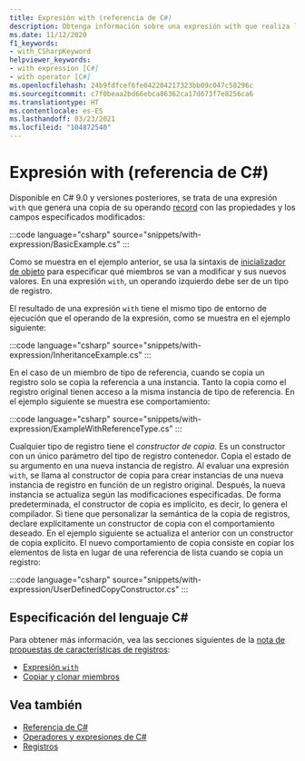 ```yaml
---
title: Expresión with (referencia de C#)
description: Obtenga información sobre una expresión with que realiza la mutación no destructiva de registros de C#
ms.date: 11/12/2020
f1_keywords:
- with_CSharpKeyword
helpviewer_keywords:
- with expression [C#]
- with operator [C#]
ms.openlocfilehash: 24b9fdfcef6fe042204217323bb09c047c58296c
ms.sourcegitcommit: c7f0beaa2bd66ebca86362ca17d673f7e8256ca6
ms.translationtype: HT
ms.contentlocale: es-ES
ms.lasthandoff: 03/23/2021
ms.locfileid: "104872540"
---
```

# <a name="with-expression-c-reference"></a>Expresión with (referencia de C#)

Disponible en C# 9.0 y versiones posteriores, se trata de una expresión `with` que genera una copia de su operando [record](../builtin-types/record.md) con las propiedades y los campos especificados modificados:

:::code language="csharp" source="snippets/with-expression/BasicExample.cs" :::

Como se muestra en el ejemplo anterior, se usa la sintaxis de [ inicializador de objeto](../../programming-guide/classes-and-structs/object-and-collection-initializers.md) para especificar qué miembros se van a modificar y sus nuevos valores. En una expresión `with`, un operando izquierdo debe ser de un tipo de registro.

El resultado de una expresión `with` tiene el mismo tipo de entorno de ejecución que el operando de la expresión, como se muestra en el ejemplo siguiente:

:::code language="csharp" source="snippets/with-expression/InheritanceExample.cs" :::

En el caso de un miembro de tipo de referencia, cuando se copia un registro solo se copia la referencia a una instancia. Tanto la copia como el registro original tienen acceso a la misma instancia de tipo de referencia. En el ejemplo siguiente se muestra ese comportamiento:

:::code language="csharp" source="snippets/with-expression/ExampleWithReferenceType.cs" :::

Cualquier tipo de registro tiene el *constructor de copia*. Es un constructor con un único parámetro del tipo de registro contenedor. Copia el estado de su argumento en una nueva instancia de registro. Al evaluar una expresión `with`, se llama al constructor de copia para crear instancias de una nueva instancia de registro en función de un registro original. Después, la nueva instancia se actualiza según las modificaciones especificadas. De forma predeterminada, el constructor de copia es implícito, es decir, lo genera el compilador. Si tiene que personalizar la semántica de la copia de registros, declare explícitamente un constructor de copia con el comportamiento deseado. En el ejemplo siguiente se actualiza el anterior con un constructor de copia explícito. El nuevo comportamiento de copia consiste en copiar los elementos de lista en lugar de una referencia de lista cuando se copia un registro:

:::code language="csharp" source="snippets/with-expression/UserDefinedCopyConstructor.cs" :::

## <a name="c-language-specification"></a>Especificación del lenguaje C#

Para obtener más información, vea las secciones siguientes de la [nota de propuestas de características de registros](~/_csharplang/proposals/csharp-9.0/records.md):

- [Expresión `with`](~/_csharplang/proposals/csharp-9.0/records.md#with-expression)
- [Copiar y clonar miembros](~/_csharplang/proposals/csharp-9.0/records.md#copy-and-clone-members)

## <a name="see-also"></a>Vea también

- [Referencia de C#](../index.md)
- [Operadores y expresiones de C#](index.md)
- [Registros](../builtin-types/record.md)
